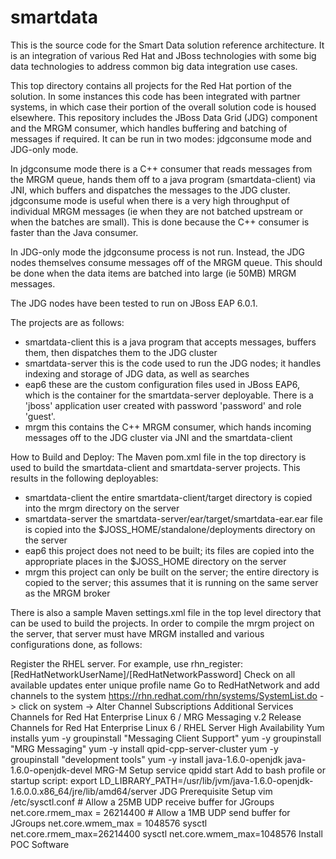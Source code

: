 smartdata
=========

This is the source code for the Smart Data solution reference architecture. It is an integration of various Red Hat and JBoss technologies with some big data technologies to address common big data integration use cases.

This top directory contains all projects for the Red Hat portion of the solution. In some instances this code has been integrated with partner systems, in which case their portion of the overall solution code is housed elsewhere. This repository includes the JBoss Data Grid (JDG) component and the MRGM consumer, which handles buffering and batching of messages if required. It can be run in two modes: jdgconsume mode and JDG-only mode. 

In jdgconsume mode there is a C++ consumer that reads messages from the MRGM queue, hands them off to a java program (smartdata-client) via JNI, which buffers and dispatches the messages to the JDG cluster. jdgconsume mode is useful when there is a very high throughput of individual MRGM messages (ie when they are not batched upstream or when the batches are small). This is done because the C++ consumer is faster than the Java consumer. 

In JDG-only mode the jdgconsume process is not run. Instead, the JDG nodes themselves consume messages off of the MRGM queue. This should be done when the data items are batched into large (ie 50MB) MRGM messages. 

The JDG nodes have been tested to run on JBoss EAP 6.0.1.

The projects are as follows:
* smartdata-client	this is a java program that accepts messages, buffers them, then dispatches them to the JDG cluster
* smartdata-server	this is the code used to run the JDG nodes; it handles indexing and storage of JDG data, as well as searches
* eap6				these are the custom configuration files used in JBoss EAP6, which is the container for the smartdata-server deployable. There is a 'jboss' application user created with password 'password' and role 'guest'.
* mrgm				this contains the C++ MRGM consumer, which hands incoming messages off to the JDG cluster via JNI and the smartdata-client

How to Build and Deploy:
The Maven pom.xml file in the top directory is used to build the smartdata-client and smartdata-server projects. This results in the following deployables:
* smartdata-client	the entire smartdata-client/target directory is copied into the mrgm directory on the server
* smartdata-server	the smartdata-server/ear/target/smartdata-ear.ear file is copied into the $JOSS_HOME/standalone/deployments directory on the server
* eap6				this project does not need to be built; its files are copied into the appropriate places in the $JOSS_HOME directory on the server
* mrgm				this project can only be built on the server; the entire directory is copied to the server; this assumes that it is running on the same server as the MRGM broker

There is also a sample Maven settings.xml file in the top level directory that can be used to build the projects. In order to compile the mrgm project on the server, that server must have MRGM installed and various configurations done, as follows:

Register the RHEL server. For example, use rhn_register:
    [RedHatNetworkUserName]/[RedHatNetworkPassword]
    Check on all available updates
    enter unique profile name
Go to RedHatNetwork and add channels to the system
    https://rhn.redhat.com/rhn/systems/SystemList.do -> click on system -> Alter Channel Subscriptions
    Additional Services Channels for Red Hat Enterprise Linux 6 / MRG Messaging v.2
    Release Channels for Red Hat Enterprise Linux 6 /  RHEL Server High Availability
Yum installs
    yum -y groupinstall "Messaging Client Support"
    yum -y groupinstall "MRG Messaging"
    yum -y install qpid-cpp-server-cluster
    yum -y groupinstall "development tools"
    yum -y install java-1.6.0-openjdk java-1.6.0-openjdk-devel
MRG-M Setup
    service qpidd start
    Add to bash profile or startup script: export LD_LIBRARY_PATH=/usr/lib/jvm/java-1.6.0-openjdk-1.6.0.0.x86_64/jre/lib/amd64/server
JDG Prerequisite Setup
    vim /etc/sysctl.conf
        # Allow a 25MB UDP receive buffer for JGroups
        net.core.rmem_max = 26214400
        # Allow a 1MB UDP send buffer for JGroups
        net.core.wmem_max = 1048576
    sysctl net.core.rmem_max=26214400
    sysctl net.core.wmem_max=1048576
Install POC Software

